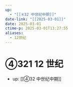 ```yaml
---
up:
  - "[[④32 中世纪中期]]"
date-link: "[[2025-03-01]]"
date: 2025-03-01
ctime-p: 2025-03-01T13:27:55
aliases:
  - 12世纪
---
```


# ④321 12 世纪

- up: [[④32 中世纪中期]]

